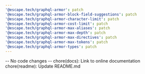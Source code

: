 ```yaml
---
'@escape.tech/graphql-armor': patch
'@escape.tech/graphql-armor-block-field-suggestions': patch
'@escape.tech/graphql-armor-character-limit': patch
'@escape.tech/graphql-armor-cost-limit': patch
'@escape.tech/graphql-armor-max-aliases': patch
'@escape.tech/graphql-armor-max-depth': patch
'@escape.tech/graphql-armor-max-directives': patch
'@escape.tech/graphql-armor-max-tokens': patch
'@escape.tech/graphql-armor-types': patch
---
```


-- No code changes --
chore(docs): Link to online documentation
chore(readme): Update README.md
